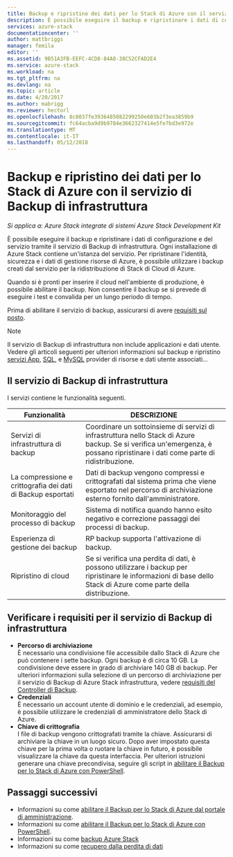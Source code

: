```yaml
---
title: Backup e ripristino dei dati per lo Stack di Azure con il servizio di Backup infrastruttura | Documenti Microsoft
description: È possibile eseguire il backup e ripristinare i dati di configurazione e del servizio tramite il servizio di Backup di infrastruttura.
services: azure-stack
documentationcenter: ''
author: mattbriggs
manager: femila
editor: ''
ms.assetid: 9B51A3FB-EEFC-4CD8-84A8-38C52CFAD2E4
ms.service: azure-stack
ms.workload: na
ms.tgt_pltfrm: na
ms.devlang: na
ms.topic: article
ms.date: 4/20/2017
ms.author: mabrigg
ms.reviewer: hectorl
ms.openlocfilehash: 8c8037fe3936485082299250e603b2f3ea3859b9
ms.sourcegitcommit: fc64acba9d9b9784e3662327414e5fe7bd3e972e
ms.translationtype: MT
ms.contentlocale: it-IT
ms.lasthandoff: 05/12/2018
---
```

# <a name="backup-and-data-recovery-for-azure-stack-with-the-infrastructure-backup-service"></a>Backup e ripristino dei dati per lo Stack di Azure con il servizio di Backup di infrastruttura

*Si applica a: Azure Stack integrate di sistemi Azure Stack Development Kit*

È possibile eseguire il backup e ripristinare i dati di configurazione e del servizio tramite il servizio di Backup di infrastruttura. Ogni installazione di Azure Stack contiene un'istanza del servizio. Per ripristinare l'identità, sicurezza e i dati di gestione risorse di Azure, è possibile utilizzare i backup creati dal servizio per la ridistribuzione di Stack di Cloud di Azure.

Quando si è pronti per inserire il cloud nell'ambiente di produzione, è possibile abilitare il backup. Non consentire il backup se si prevede di eseguire i test e convalida per un lungo periodo di tempo.

Prima di abilitare il servizio di backup, assicurarsi di avere [requisiti sul posto](#verify-requirements-for-the-infrastructure-backup-service).

> [!Note]  
> Il servizio di Backup di infrastruttura non include applicazioni e dati utente. Vedere gli articoli seguenti per ulteriori informazioni sul backup e ripristino [servizi App](https://aka.ms/azure-stack-app-service), [SQL](https://aka.ms/azure-stack-ms-sql), e [MySQL](https://aka.ms/azure-stack-mysql) provider di risorse e dati utente associati...

## <a name="the-infrastructure-backup-service"></a>Il servizio di Backup di infrastruttura

I servizi contiene le funzionalità seguenti.

| Funzionalità                                            | DESCRIZIONE                                                                                                                                                |
|----------------------------------------------------|------------------------------------------------------------------------------------------------------------------------------------------------------------|
| Servizi di infrastruttura di backup                     | Coordinare un sottoinsieme di servizi di infrastruttura nello Stack di Azure backup. Se si verifica un'emergenza, è possano ripristinare i dati come parte di ridistribuzione. |
| La compressione e crittografia dei dati di Backup esportati | Dati di backup vengono compressi e crittografati dal sistema prima che viene esportato nel percorso di archiviazione esterno fornito dall'amministratore.                |
| Monitoraggio del processo di backup                              | Sistema di notifica quando hanno esito negativo e correzione passaggi dei processi di backup.                                                                                                |
| Esperienza di gestione dei backup                       | RP backup supporta l'attivazione di backup.                                                                                                                         |
| Ripristino di cloud                                     | Se si verifica una perdita di dati, è possono utilizzare i backup per ripristinare le informazioni di base dello Stack di Azure come parte della distribuzione.                                 |

## <a name="verify-requirements-for-the-infrastructure-backup-service"></a>Verificare i requisiti per il servizio di Backup di infrastruttura

- **Percorso di archiviazione**  
  È necessario una condivisione file accessibile dallo Stack di Azure che può contenere i sette backup. Ogni backup è di circa 10 GB. La condivisione deve essere in grado di archiviare 140 GB di backup. Per ulteriori informazioni sulla selezione di un percorso di archiviazione per il servizio di Backup di Azure Stack infrastruttura, vedere [requisiti del Controller di Backup](azure-stack-backup-reference.md#backup-controller-requirements).
- **Credenziali**  
  È necessario un account utente di dominio e le credenziali, ad esempio, è possibile utilizzare le credenziali di amministratore dello Stack di Azure.
- **Chiave di crittografia**  
  I file di backup vengono crittografati tramite la chiave. Assicurarsi di archiviare la chiave in un luogo sicuro. Dopo aver impostato questa chiave per la prima volta o ruotare la chiave in futuro, è possibile visualizzare la chiave da questa interfaccia. Per ulteriori istruzioni generare una chiave precondivisa, seguire gli script in [abilitare il Backup per lo Stack di Azure con PowerShell](http://azure-stack-backup-enable-backup-powershell.md).

## <a name="next-steps"></a>Passaggi successivi

- Informazioni su come [abilitare il Backup per lo Stack di Azure dal portale di amministrazione](azure-stack-backup-enable-backup-console.md).
- Informazioni su come [abilitare il Backup per lo Stack di Azure con PowerShell](azure-stack-backup-enable-backup-powershell.md).
- Informazioni su come [backup Azure Stack](azure-stack-backup-back-up-azure-stack.md )
- Informazioni su come [recupero dalla perdita di dati](azure-stack-backup-recover-data.md)

